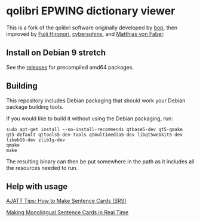 # qolibri EPWING dictionary viewer

This is a fork of the qolibri software originally developed by [bop](https://osdn.net/users/bop/),
then improved by [Fujii Hironori](https://github.com/fujii),
[cybersphinx](https://github.com/cybersphinx), and [Matthias von Faber](https://github.com/mvf).

## Install on Debian 9 stretch

See the [releases](https://github.com/ludios/qolibri/releases) for precompiled amd64 packages.

## Building

This repository includes Debian packaging that should work your Debian package building tools.

If you would like to build it without using the Debian packaging, run:

```
sudo apt-get install --no-install-recommends qtbase5-dev qt5-qmake qt5-default qttools5-dev-tools qtmultimedia5-dev libqt5webkit5-dev libeb16-dev zlib1g-dev
qmake
make
```

The resulting binary can then be put somewhere in the path as it includes all the resources needed to run.

## Help with usage

[AJATT Tips: How to Make Sentence Cards (SRS)](https://www.youtube.com/watch?v=kny7eCfx9dA)

[Making Monolingual Sentence Cards in Real Time](https://www.youtube.com/watch?v=BzuLGmkihf4)
